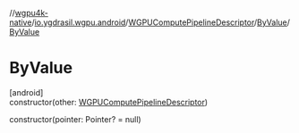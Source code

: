 //[wgpu4k-native](../../../../index.md)/[io.ygdrasil.wgpu.android](../../index.md)/[WGPUComputePipelineDescriptor](../index.md)/[ByValue](index.md)/[ByValue](-by-value.md)

# ByValue

[android]\
constructor(other: [WGPUComputePipelineDescriptor](../index.md))

constructor(pointer: Pointer? = null)